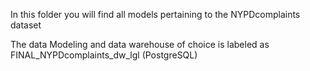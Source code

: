 In this folder you will find all models pertaining to the NYPDcomplaints dataset

The data Modeling and data warehouse of choice is labeled as FINAL_NYPDcomplaints_dw_lgl (PostgreSQL)
